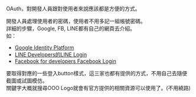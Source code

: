 OAuth，對開發人員跟對使用者來說應該都是方便的方式。  

開發人員處理使用者的密碼，使用者不用多記一組帳號密碼。  
詳細的步驟，Google, FB, LINE都有自己的網頁去介紹。  
如：
* [Google Identity Platform](https://developers.google.com/identity)
* [LINE Developers的LINE Login](https://developers.line.biz/en/docs/line-login/)
* [Facebook for developers Facebook Login](https://developers.facebook.com/docs/facebook-login/)

要取得對應的一些登入button樣式，這三家也都有提供的方式，不用自己去隨便截圖或試圖模仿。  
關鍵字大概就搜尋OOO Logo就會有官方提供的相關資源可以使用了。(不用繞路)